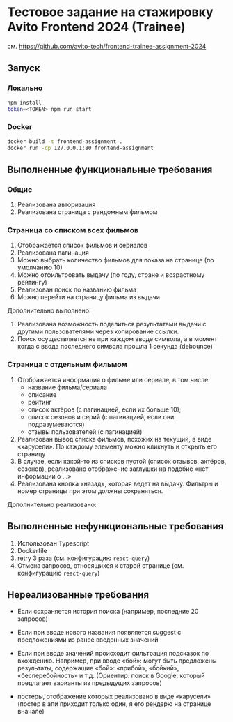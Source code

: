 # Тестовое задание на стажировку Avito Frontend 2024 (Trainee)

см. https://github.com/avito-tech/frontend-trainee-assignment-2024

## Запуск

### Локально

```bash
npm install
token=<TOKEN> npm run start
```

### Docker

```bash
docker build -t frontend-assignment .
docker run -dp 127.0.0.1:80 frontend-assignment
```

## Выполненные функциональные требования

### Общие

1. Реализована авторизация
2. Реализована страница с рандомным фильмом

### Страница со списком всех фильмов

1. Отображается список фильмов и сериалов
2. Реализована пагинация
3. Можно выбрать количество фильмов для показа на странице (по умолчанию 10)
4. Можно отфильтровать выдачу (по году, стране и возрастному рейтингу)
5. Реализован поиск по названию фильма
6. Можно перейти на страницу фильма из выдачи

Дополнительно выполнено:

1. Реализована возможность поделиться результатами выдачи с другими пользователями через копирование ссылки.
2. Поиск осуществляется не при каждом вводе символа, а в момент когда с ввода последнего символа прошла 1 секунда (debounce)

### Страница с отдельным фильмом

1. Отображается информация о фильме или сериале, в том числе:
   - название фильма/сериала
   - описание
   - рейтинг
   - список актёров (с пагинацией, если их больше 10);
   - список сезонов и серий (с пагинацией, если они подразумеваются)
   - отзывы пользователей (с пагинацией)
2. Реализован вывод списка фильмов, похожих на текущий, в виде «карусели». По каждому элементу можно кликнуть и открыть его страницу
3. В случае, если какой-то из списков пустой (список отзывов, актёров, сезонов), реализовано отображение заглушки на подобие «нет информации о ...»
4. Реализована кнопка «назад», которая ведет на выдачу. Фильтры и номер страницы при этом должны сохраняться.

Дополнительно реализовано:

## Выполненные нефункциональные требования

1. Использован Typescript
2. Dockerfile
3. retry 3 раза (см. конфигурацию `react-query`)
4. Отмена запросов, относящихся к старой странице (см. конфигурацию `react-query`)

## Нереализованные требования

- Если сохраняется история поиска (например, последние 20 запросов)
- Если при вводе нового названия появляется suggest с предложениями из ранее введенных значений
- Если при вводе значений происходит фильтрация подсказок по вхождению. Например, при вводе «бой»: могут быть предложены результаты, содержащие «бой»: «прибой», «бойкий», «бесперебойность» и т.д. (Ориентир: поиск в Google, который предлагает варианты из предыдущих запросов)

- постеры, отображение которых реализовано в виде «карусели»
  (постер в апи приходит только один, я его рендерю на странице вначале)
